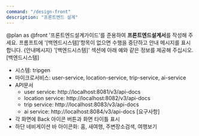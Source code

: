 ```yaml
---
command: "/design-front"
description: "프론트엔드 설계"
---
```


@plan as @front
'프론트엔드설계가이드'를 준용하여 **프론트엔드설계서**를 작성해 주세요.
프롬프트에 '[백엔드시스템]'항목이 없으면 수행을 중단하고 안내 메시지를 표시합니다.
{안내메시지}
'[백엔드시스템]' 섹션에 아래 예와 같은 정보를 제공해 주십시오.
[백엔드시스템]
- 시스템: tripgen
- 마이크로서비스: user-service, location-service, trip-service, ai-service
- API문서
  - user service: http://localhost:8081/v3/api-docs
  - location service: http://localhost:8082/v3/api-docs
  - trip service: http://localhost:8083/v3/api-docs
  - ai service: http://localhost:8084/v3/api-docs
[요구사항]
- 각 화면에 Back 아이콘 버튼과 화면 타이틀 표시
- 하단 네비게이션 바 아이콘화: 홈, 새여행, 주변장소검색, 여행보기